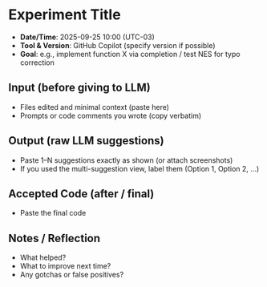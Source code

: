 # Experiment Title

- **Date/Time**: 2025-09-25 10:00 (UTC-03)
- **Tool & Version**: GitHub Copilot (specify version if possible)
- **Goal**: e.g., implement function X via completion / test NES for typo correction

## Input (before giving to LLM)
- Files edited and minimal context (paste here)
- Prompts or code comments you wrote (copy verbatim)

## Output (raw LLM suggestions)
- Paste 1–N suggestions exactly as shown (or attach screenshots)
- If you used the multi-suggestion view, label them (Option 1, Option 2, ...)

## Accepted Code (after / final)
- Paste the final code

## Notes / Reflection
- What helped?
- What to improve next time?
- Any gotchas or false positives?
